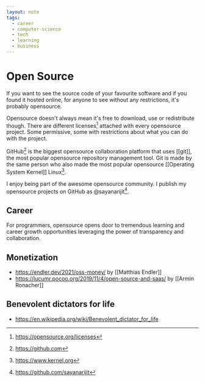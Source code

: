 ```yaml
---
layout: note
tags:
  - career
  - computer-science
  - tech
  - learning
  - business
---
```


# Open Source

If you want to see the source code of your favourite software and if you found it hosted online, for anyone to see without any restrictions, it's probably opensource.

Opensource doesn't always mean it's free to download, use or redistribute though. There are different licenses[^1] attached with every opensource project. Some permissive, some with restrictions about what you can do with the project.

GitHub[^2] is the biggest opensource collaboration platform that uses [[git]], the most popular opensource repository management tool. Git is made by the same person who also made the most popular opensource [[Operating System Kernel]] Linux[^3].

I enjoy being part of the awesome opensource community. I publish my opensource projects on GitHub as @sayanarijit[^4].

## Career

For programmers, opensource opens door to tremendous learning and career growth opportunities leveraging the power of transparency and collaboration.

## Monetization

- https://endler.dev/2021/oss-money/ by [[Matthias Endler]]
- https://lucumr.pocoo.org/2019/11/4/open-source-and-saas/ by [[Armin Ronacher]]

## Benevolent dictators for life

- https://en.wikipedia.org/wiki/Benevolent_dictator_for_life

[^1]: https://opensource.org/licenses
[^2]: https://github.com
[^3]: https://www.kernel.org
[^4]: https://github.com/sayanarijit
